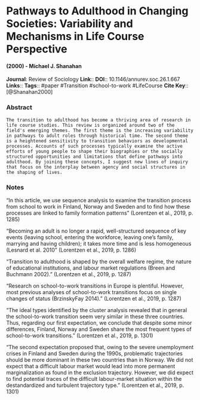 # Pathways to Adulthood in Changing Societies: Variability and Mechanisms in Life Course Perspective
#### (2000) - Michael J. Shanahan
**Journal**: Review of Sociology
**Link**:: 
**DOI**:: 10.1146/annurev.soc.26.1.667
**Links**:: 
**Tags**:: #paper #Transition #school-to-work #LifeCourse 
**Cite Key**:: [@Shanahan2000]

### Abstract

```
The transition to adulthood has become a thriving area of research in life course studies. This review is organized around two of the field's emerging themes. The first theme is the increasing variability in pathways to adult roles through historical time. The second theme is a heightened sensitivity to transition behaviors as developmental processes. Accounts of such processes typically examine the active efforts of young people to shape their biographies or the socially structured opportunities and limitations that define pathways into adulthood. By joining these concepts, I suggest new lines of inquiry that focus on the interplay between agency and social structures in the shaping of lives.
```

### Notes

“In this article, we use sequence analysis to examine the transition process from school to work in Finland, Norway and Sweden and to find how these processes are linked to family formation patterns” (Lorentzen et al., 2019, p. 1285)

“Becoming an adult is no longer a rapid, well-structured sequence of key events (leaving school, entering the workforce, leaving one’s family, marrying and having children); it takes more time and is less homogeneous (Lesnard et al. 2010” (Lorentzen et al., 2019, p. 1286)

“Transition to adulthood is shaped by the overall welfare regime, the nature of educational institutions, and labour market regulations (Breen and Buchmann 2002).” (Lorentzen et al., 2019, p. 1287)

“Research on school-to-work transitions in Europe is plentiful. However, most previous analyses of school-to-work transitions focus on single changes of status (BrzinskyFay 2014).” (Lorentzen et al., 2019, p. 1287)

“The ideal types identified by the cluster analysis revealed that in general the school-to-work transition seem very similar in these three countries. Thus, regarding our first expectation, we conclude that despite some minor differences, Finland, Norway and Sweden share the most frequent types of school-to-work transitions.” (Lorentzen et al., 2019, p. 1301)

“The second expectation proposed that, owing to the severe unemployment crises in Finland and Sweden during the 1990s, problematic trajectories should be more dominant in these two countries than in Norway. We did not expect that a difficult labour market would lead into more permanent marginalization as found in the exclusion trajectory. However, we did expect to find potential traces of the difficult labour-market situation within the destandardized and turbulent trajectory type.” (Lorentzen et al., 2019, p. 1301)